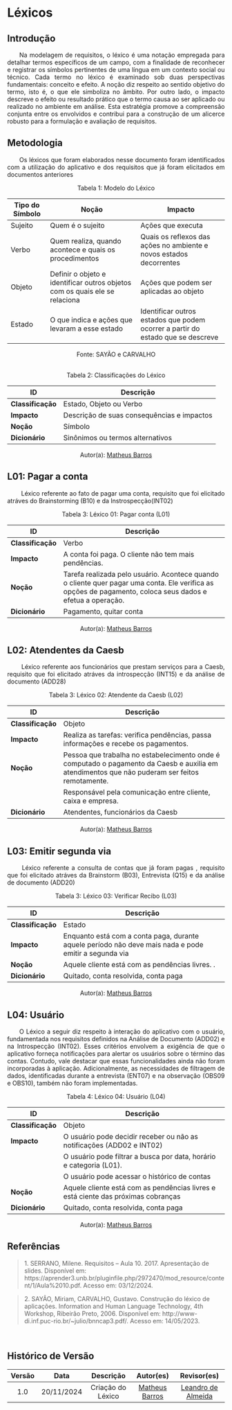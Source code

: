 # Léxicos

## Introdução
<p align="justify">&emsp;&emsp;Na modelagem de requisitos, o léxico é uma notação empregada para detalhar termos específicos de um campo, com a finalidade de reconhecer e registrar os símbolos pertinentes de uma língua em um contexto social ou técnico. Cada termo no léxico é examinado sob duas perspectivas fundamentais: conceito e efeito. A noção diz respeito ao sentido objetivo do termo, isto é, o que ele simboliza no âmbito. Por outro lado, o impacto descreve o efeito ou resultado prático que o termo causa ao ser aplicado ou realizado no ambiente em análise. Esta estratégia promove a compreensão conjunta entre os envolvidos e contribui para a construção de um alicerce robusto para a formulação e avaliação de requisitos.</p>

## Metodologia
<p align="justify">&emsp;&emsp;Os léxicos que foram elaborados nesse documento foram identificados com a utilização do aplicativo e dos requisitos que já foram elicitados em documentos anteriores</p>

<center><p> Tabela 1: Modelo do Léxico</p></center>

| **Tipo do Símbolo** | **Noção**                                        | **Impacto**                                                                      |
|----------------------|--------------------------------------------------|----------------------------------------------------------------------------------|
| Sujeito             | Quem é o sujeito                                 | Ações que executa                                                               |
| Verbo               | Quem realiza, quando acontece e quais os procedimentos | Quais os reflexos das ações no ambiente e novos estados decorrentes             |
| Objeto              | Definir o objeto e identificar outros objetos com os quais ele se relaciona | Ações que podem ser aplicadas ao objeto                                         |
| Estado              | O que indica e ações que levaram a esse estado   | Identificar outros estados que podem ocorrer a partir do estado que se descreve |


<center>Fonte: SAYÃO e CARVALHO </center>
<br>

<center><p> Tabela 2: Classificações do Léxico</p></center>

<center>

| **ID**            | **Descrição**                          |
|--------------------|----------------------------------------|
| **Classificação**  | Estado, Objeto ou Verbo               |
| **Impacto**        | Descrição de suas consequências e impactos  |
| **Noção**          | Símbolo                               |
| **Dicionário**     | Sinônimos ou termos alternativos      |

</center>

<center>Autor(a): <a href="https://github.com/Ninja-Haiyai" target = "_blank">Matheus Barros</a> </center>



## L01: Pagar a conta
<p align="justify">&emsp;&emsp; Léxico referente ao fato de pagar uma conta, requisito que foi elicitado atráves do Brainstorming (B10) e da Instrospecção(INT02)  </p>

<center><p> Tabela 3: Léxico 01: Pagar conta (L01)</p></center>

| **ID**            | **Descrição**                          |
|--------------------|----------------------------------------|
| **Classificação**  | Verbo                                 |
| **Impacto**        | A conta foi paga. O cliente não tem mais pendências. |
| **Noção**          | Tarefa realizada pelo usuário. Acontece quando o cliente quer pagar uma conta. Ele verifica as opções de pagamento, coloca seus dados e efetua a operação. |
| **Dicionário**     | Pagamento, quitar conta               |
<center>Autor(a): <a href="https://github.com/Ninja-Haiyai" target = "_blank">Matheus Barros</a> </center>

## L02: Atendentes da Caesb
<p align="justify">&emsp;&emsp; Léxico referente aos funcionários que prestam serviços para a Caesb, requisito que foi elicitado atráves da introspecção (INT15) e da análise de documento (ADD28)  </p>

<center><p> Tabela 3: Léxico 02: Atendente da Caesb (L02)</p></center>

| **ID**            | **Descrição**                                                                            |
|--------------------|------------------------------------------------------------------------------------------|
| **Classificação**  | Objeto                                                                                  |
| **Impacto**        | Realiza as tarefas: verifica pendências, passa informações e recebe os pagamentos.      |
| **Noção**          | Pessoa que trabalha no estabelecimento onde é computado o pagamento da Caesb e auxilia em atendimentos que não puderam ser feitos remotamente.          |
|                    | Responsável pela comunicação entre cliente, caixa e empresa.                                    |
| **Dicionário**     | Atendentes, funcionários da Caesb                                                      |
<center>Autor(a): <a href="https://github.com/Ninja-Haiyai" target = "_blank">Matheus Barros</a> </center>

## L03: Emitir segunda via
<p align="justify">&emsp;&emsp; Léxico referente a consulta de contas que já foram pagas , requisito que foi elicitado atráves da Brainstorm (B03), Entrevista (Q15) e da análise de documento (ADD20)  </p>

<center><p> Tabela 3: Léxico 03: Verificar Recibo (L03)</p></center>

| **ID**            | **Descrição**                                                                           |
|--------------------|-----------------------------------------------------------------------------------------|
| **Classificação**  | Estado                                                                                 |
| **Impacto**        | Enquanto está com a conta paga, durante aquele período não deve mais nada e pode emitir a segunda via           |
| **Noção**          | Aquele cliente está com as pendências livres. . |
| **Dicionário**     | Quitado, conta resolvida, conta paga                                                               |

<center>Autor(a): <a href="https://github.com/Ninja-Haiyai" target = "_blank">Matheus Barros</a> </center>

## L04: Usuário
<p align="justify">&emsp;&emsp;O Léxico a seguir diz respeito à interação do aplicativo com o usuário, fundamentada nos requisitos definidos na Análise de Documento (ADD02) e na Introspecção (INT02). Esses critérios envolvem a exigência de que o aplicativo forneça notificações para alertar os usuários sobre o término das contas. Contudo, vale destacar que essas funcionalidades ainda não foram incorporadas à aplicação. Adicionalmente, as necessidades de filtragem de dados, identificadas durante a entrevista (ENT07) e na observação (OBS09 e OBS10), também não foram implementadas. </p>

<center><p> Tabela 4: Léxico 04: Usuário (L04)</p></center>

<center>

| **ID**            | **Descrição**                                                                           |
|--------------------|-----------------------------------------------------------------------------------------|
| **Classificação**  | Objeto                                                                                |
| **Impacto**        |  O usuário pode decidir receber ou não as notificações (ADD02 e INT02)              
|                    |  O usuário pode filtrar a busca por data, horário e categoria (L01). |
|                    |  O usuário pode acessar o histórico de contas                                        |
| **Noção**          | Aquele cliente está com as pendências livres e está ciente das próximas cobranças                                         |
| **Dicionário**     | Quitado, conta resolvida, conta paga                                                   |
</center>


<center>Autor(a): <a href="https://github.com/Ninja-Haiyai" target = "_blank">Matheus Barros</a> </center>


## Referências
> <p id="1">1. SERRANO, Milene. Requisitos – Aula 10. 2017. Apresentação de slides. Disponível em: https://aprender3.unb.br/pluginfile.php/2972470/mod_resource/content/1/Aula%2010.pdf. Acesso em: 03/12/2024.
</p>

><p id= '2'> 2. SAYÃO, Miriam, CARVALHO, Gustavo. Construção do léxico de aplicações. Information and Human Language Technology, 4th Workshop, Ribeirão Preto, 2006. Disponível em: http://www-di.inf.puc-rio.br/~julio/bnncap3.pdf/. Acesso em: 14/05/2023.<p>

<br>

## Histórico de Versão
<center>

| Versão |    Data    |      Descrição       |       Autor(es)       |     Revisor(es)     |
| :-----: | :--------: | :------------------: | :-------------------: | :-----------------: |
|  1.0   | 20/11/2024 | Criação do Léxico  | [Matheus Barros](https://github.com/Ninja-Haiyai)|[Leandro de Almeida](https://github.com/leomitx10) |

</center>
